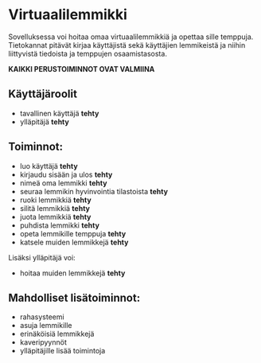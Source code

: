 # Virtuaalilemmikki

Sovelluksessa voi hoitaa omaa virtuaalilemmikkiä ja opettaa sille temppuja.
Tietokannat pitävät kirjaa käyttäjistä sekä käyttäjien lemmikeistä ja niihin liittyvistä tiedoista ja temppujen osaamistasosta.

**KAIKKI PERUSTOIMINNOT OVAT VALMIINA**

## Käyttäjäroolit
- tavallinen käyttäjä **tehty**
- ylläpitäjä **tehty**

## Toiminnot:
- luo käyttäjä **tehty**
- kirjaudu sisään ja ulos **tehty**
- nimeä oma lemmikki **tehty**
- seuraa lemmikin hyvinvointia tilastoista **tehty**
- ruoki lemmikkiä **tehty**
- silitä lemmikkiä **tehty**
- juota lemmikkiä **tehty**
- puhdista lemmikki **tehty**
- opeta lemmikille temppuja **tehty**
- katsele muiden lemmikkejä **tehty**

Lisäksi ylläpitäjä voi:
- hoitaa muiden lemmikkejä **tehty**

## Mahdolliset lisätoiminnot:
- rahasysteemi
- asuja lemmikille
- erinäköisiä lemmikkejä
- kaveripyynnöt
- ylläpitäjille lisää toimintoja
